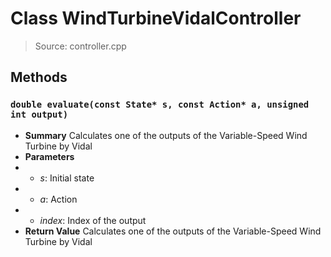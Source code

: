 # Class WindTurbineVidalController
> Source: controller.cpp
## Methods
### ``double evaluate(const State* s, const Action* a, unsigned int output)``
* **Summary**
  Calculates one of the outputs of the Variable-Speed Wind Turbine by Vidal
* **Parameters**
* * _s_: Initial state
* * _a_: Action
* * _index_: Index of the output
* **Return Value**
  Calculates one of the outputs of the Variable-Speed Wind Turbine by Vidal
